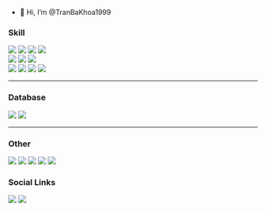- 👋 Hi, I’m @TranBaKhoa1999

<!---
TranBaKhoa1999/TranBaKhoa1999 is a ✨ special ✨ repository because its `README.md` (this file) appears on your GitHub profile.
You can click the Preview link to take a look at your changes.
--->
<section id='language'>
  <h3>Skill</h3>
  <div id='be'>
      <img src="https://img.shields.io/badge/php-%23777BB4.svg?style=for-the-badge&logo=php&logoColor=white">
      <img src="https://img.shields.io/badge/laravel-%23FF2D20.svg?style=for-the-badge&logo=laravel&logoColor=white">
      <img src="https://img.shields.io/badge/CodeIgniter-%23E7522F.svg?style=for-the-badge&logo=codeigniter&logoColor=white">
      <img src="https://img.shields.io/badge/CakePHP-%23E10C02.svg?style=for-the-badge&logo=cakephp&logoColor=white">
  </div>
  <div id='fe'>
      <img src="https://img.shields.io/badge/node.js-6DA55F?style=for-the-badge&logo=node.js&logoColor=white">
      <img src="https://img.shields.io/badge/Next.js-%23000000.svg?style=for-the-badge&logo=nextdotjs&logoColor=white">
      <img src="https://img.shields.io/badge/javascript-%23323330.svg?style=for-the-badge&logo=javascript&logoColor=%23F7DF1E">
    <div>
      <img src="https://img.shields.io/badge/jQuery-%230769AD.svg?style=for-the-badge&logo=jquery&logoColor=white">
      <img src="https://img.shields.io/badge/Bootstrap-%23563D7C.svg?style=for-the-badge&logo=bootstrap&logoColor=white">
      <img src="https://img.shields.io/badge/Sass-%23CF649A.svg?style=for-the-badge&logo=sass&logoColor=white">
      <img src="https://img.shields.io/badge/Tailwind%20CSS-%2338B2AC.svg?style=for-the-badge&logo=tailwindcss&logoColor=white">
    </div>
  </div>
</section>
<hr>
<section id='database'>
  <h3>Database</h3>
  <img src="https://img.shields.io/badge/mysql-%234479A1.svg?style=for-the-badge&logo=mysql&logoColor=white">
  <img src="https://img.shields.io/badge/sql%20server-%23276EC2.svg?style=for-the-badge&logo=microsoft%20sql%20server&logoColor=white">
</section>
<hr>
<section id='other'>
  <h3>Other</h3>
    <img src="https://img.shields.io/badge/Git-%23F1502F.svg?style=for-the-badge&logo=git&logoColor=white">
    <img src="https://img.shields.io/badge/docker-%232496ED.svg?style=for-the-badge&logo=docker&logoColor=white">
    <img src="https://img.shields.io/badge/Linux-%2300A400.svg?style=for-the-badge&logo=linux&logoColor=white">
    <img src="https://img.shields.io/badge/Redis-%23D92C2F.svg?style=for-the-badge&logo=redis&logoColor=white">
    <img src="https://img.shields.io/badge/CI/CD-%2304CC11.svg?style=for-the-badge&logo=gitlab&logoColor=white">
</section>

<section id='social'>
  <h3>Social Links</h3>
  <a href='https://www.linkedin.com/in/khoa-tran-ba-1a12a31b5/' target="_blank"><img src="https://img.shields.io/badge/LinkedIn-%230A66C2.svg?style=for-the-badge&logo=linkedin&logoColor=white"></a>
  <a href='mailto:tbkhoa1999@gmail.com' target="_blank"><img src='https://img.shields.io/badge/Gmail-%23D14836.svg?style=for-the-badge&logo=gmail&logoColor=white'></a>
</section>


